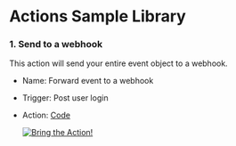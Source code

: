 # Actions Sample Library


### 1. Send to a webhook

This action will send your entire event object to a webhook.
- Name: Forward event to a webhook
- Trigger: Post user login
- Action: [Code](https://github.com/amba-sandbox/dangerous-frog/blob/main/a0/actions/login/forward-to-a-webhook.js)
  
  [![Bring the Action!](https://lt.a0.gg/api/badges/bta/%22Send%20to%20a%20webhook-this-is-dynamic%22)](https://bta.a0.gg?URL=https%3A%2F%2Fraw.githubusercontent.com%2Famba-sandbox%2Fdangerous-frog%2Fmain%2Fa0%2Factions%2Flogin%2Fforward-to-a-webhook.js&trigger=post-login&defaultName=Sensssssd%20to%20a%20webhook&dependency=qs&dependency=axios%40latest&secret=APIKEY&secret=BIN%3Dasd)

